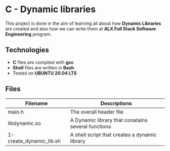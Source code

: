 # C - Dynamic libraries
This project is done in the aim of learning all about how **Dynamic Libraries** are created and also how we can write them at **ALX Full Stack Software Engineering** program.

## Technologies
* **C** files are compiled with **gcc**
* **Shell** files are written in **Bash**
* Tested on **UBUNTU 20.04 LTS**

## Files
| Filename      |  Descriptions   |
| --------------|-----------------|
| main.h        | The overall header file|
| libdynamic.so | A Dynamic library that conatains several functions|
| 1-create_dynamic_lib.sh | A shell script that creates a dynamic library|
